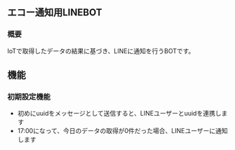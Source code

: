## エコー通知用LINEBOT

### 概要

IoTで取得したデータの結果に基づき、LINEに通知を行うBOTです。


## 機能

### 初期設定機能

- 初めにuuidをメッセージとして送信すると、LINEユーザーとuuidを連携します
- 17:00になって、今日のデータの取得が0件だった場合、LINEユーザーに通知します

